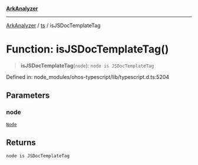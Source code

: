 [**ArkAnalyzer**](../../../../README.md)

***

[ArkAnalyzer](../../../../globals.md) / [ts](../README.md) / isJSDocTemplateTag

# Function: isJSDocTemplateTag()

> **isJSDocTemplateTag**(`node`): `node is JSDocTemplateTag`

Defined in: node\_modules/ohos-typescript/lib/typescript.d.ts:5204

## Parameters

### node

[`Node`](../interfaces/Node.md)

## Returns

`node is JSDocTemplateTag`
